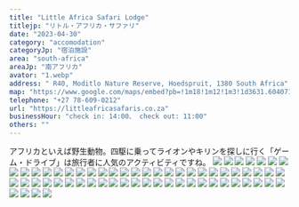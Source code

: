 ```yaml
---
title: "Little Africa Safari Lodge"
titlejp: "リトル・アフリカ・サファリ"
date: "2023-04-30"
category: "accomodation"
categoryJp: "宿泊施設"
area: "south-africa"
areaJp: "南アフリカ"
avator: "1.webp"
address: " R40, Moditlo Nature Reserve, Hoedspruit, 1380 South Africa"
map: "https://www.google.com/maps/embed?pb=!1m18!1m12!1m3!1d3631.604071479787!2d31.001947009908847!3d-24.464518278098858!2m3!1f0!2f0!3f0!3m2!1i1024!2i768!4f13.1!3m3!1m2!1s0x1ec2fc584c461057%3A0x7b7617b5321f74e!2sLittle%20Africa%20Safari%20Lodge!5e0!3m2!1sja!2sjp!4v1686993775764!5m2!1sja!2sjp"
telephone: "+27 78-609-0212"
url: "https://littleafricasafaris.co.za"
businessHour: "check in: 14:00、 check out: 11:00"
others: ""
---
```


アフリカといえば野生動物。四駆に乗ってライオンやキリンを探しに行く「ゲーム・ドライブ」は旅行者に人気のアクティビティですね。
![](../images/posts/16/1.webp)
![](../images/posts/16/2.webp)
![](../images/posts/16/3.webp)
![](../images/posts/16/4.webp)
![](../images/posts/16/5.webp)
![](../images/posts/16/6.webp)
![](../images/posts/16/7.webp)
![](../images/posts/16/8.webp)
![](../images/posts/16/9.webp)
![](../images/posts/16/10.webp)
![](../images/posts/16/11.webp)
![](../images/posts/16/12.webp)
![](../images/posts/16/13.webp)
![](../images/posts/16/14.webp)
![](../images/posts/16/15.webp)
![](../images/posts/16/16.webp)
![](../images/posts/16/17.webp)
![](../images/posts/16/18.webp)
![](../images/posts/16/19.webp)
![](../images/posts/16/20.webp)
![](../images/posts/16/21.webp)
![](../images/posts/16/22.webp)
![](../images/posts/16/23.webp)
![](../images/posts/16/24.webp)
![](../images/posts/16/25.webp)
![](../images/posts/16/26.webp)
![](../images/posts/16/27.webp)
![](../images/posts/16/28.webp)
![](../images/posts/16/29.webp)
![](../images/posts/16/30.webp)
![](../images/posts/16/31.webp)
![](../images/posts/16/32.webp)
![](../images/posts/16/33.webp)
![](../images/posts/16/34.webp)
![](../images/posts/16/35.webp)
![](../images/posts/16/36.webp)
![](../images/posts/16/37.webp)
![](../images/posts/16/38.webp)
![](../images/posts/16/39.webp)
![](../images/posts/16/40.webp)
![](../images/posts/16/41.webp)
![](../images/posts/16/42.webp)
![](../images/posts/16/43.webp)
![](../images/posts/16/44.webp)
![](../images/posts/16/45.webp)
![](../images/posts/16/46.webp)
![](../images/posts/16/47.webp)
![](../images/posts/16/48.webp)
![](../images/posts/16/49.webp)
![](../images/posts/16/50.webp)
![](../images/posts/16/51.webp)
![](../images/posts/16/52.webp)
![](../images/posts/16/53.webp)
![](../images/posts/16/54.webp)
![](../images/posts/16/55.webp)
![](../images/posts/16/56.webp)
![](../images/posts/16/57.webp)
![](../images/posts/16/58.webp)
![](../images/posts/16/59.webp)
![](../images/posts/16/60.webp)
![](../images/posts/16/61.webp)
